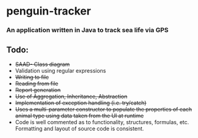 # penguin-tracker
### An application written in Java to track sea life via GPS

## Todo:

* <del>SAAD- Class diagram</del>
* Validation using regular expressions
* <del>Writing to file</del>
* <del>Reading from file<del> 
* <del>Report generation<del>
* <del>Use of Aggregation, Inheritance, Abstraction</del>
* <del>Implementation of exception handling (i.e. try/catch)<del>
* <del>Uses a multi-parameter constructor to populate the properties of each animal type using data taken from the UI at runtime</del>
* Code is well commented as to functionality, structures, formulas, etc. Formatting and layout of source code is consistent.
